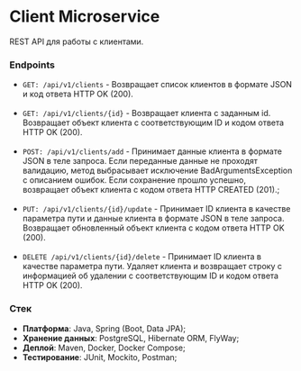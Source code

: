 # Client Microservice

REST API для работы с клиентами.

### Endpoints

- `GET: /api/v1/clients` - Возвращает список клиентов в формате JSON и код ответа HTTP OK (200).
<br><br>
- `GET: /api/v1/clients/{id}` - Возвращает клиента с заданным id. Возвращает объект клиента с соответствующим ID и кодом ответа HTTP OK (200).
<br><br>
- `POST: /api/v1/clients/add` - Принимает данные клиента в формате JSON в теле запроса. Если переданные данные не проходят валидацию, метод выбрасывает исключение BadArgumentsException с описанием ошибок. Если сохранение прошло успешно, возвращает объект клиента с кодом ответа HTTP CREATED (201).;
<br><br>
- `PUT: /api/v1/clients/{id}/update` - Принимает ID клиента в качестве параметра пути и данные клиента в формате JSON в теле запроса. Возвращает обновленный объект клиента с кодом ответа HTTP OK (200).
<br><br>
- `DELETE /api/v1/clients/{id}/delete` - Принимает ID клиента в качестве параметра пути. Удаляет клиента и возвращает строку с информацией об удалении с соответствующим ID и кодом ответа HTTP OK (200).

### Стек

- **Платформа**: Java, Spring (Boot, Data JPA);
- **Хранение данных**: PostgreSQL, Hibernate ORM, FlyWay;
- **Деплой**: Maven, Docker, Docker Compose;
- **Тестирование**: JUnit, Mockito, Postman;